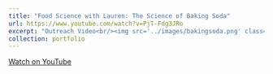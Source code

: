 ```yaml
---
title: "Food Science with Lauren: The Science of Baking Soda"
url: https://www.youtube.com/watch?v=PjT-Fdg3JRo
excerpt: "Outreach Video<br/><img src='../images/bakingsoda.png' class="center" width = "800">"
collection: portfolio
---
```

<a href="https://www.youtube.com/watch?v=PjT-Fdg3JRo">Watch on YouTube</a>
